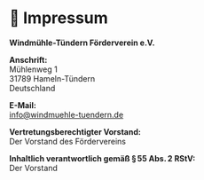 # 📝 Impressum

**Windmühle-Tündern Förderverein e.V.**

**Anschrift:**  
Mühlenweg 1  
31789 Hameln-Tündern  
Deutschland

**E-Mail:**  
[info@windmuehle-tuendern.de](mailto:info@windmuehle-tuendern.de)

**Vertretungsberechtigter Vorstand:**  
Der Vorstand des Fördervereins

**Inhaltlich verantwortlich gemäß § 55 Abs. 2 RStV:**  
Der Vorstand
